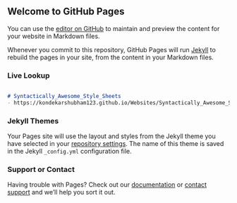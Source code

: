 ## Welcome to GitHub Pages

You can use the [editor on GitHub](https://github.com/kondekarshubham123/Websites/edit/master/README.md) to maintain and preview the content for your website in Markdown files.

Whenever you commit to this repository, GitHub Pages will run [Jekyll](https://jekyllrb.com/) to rebuild the pages in your site, from the content in your Markdown files.

### Live Lookup


```markdown

# Syntactically_Awesome_Style_Sheets
- https://kondekarshubham123.github.io/Websites/Syntactically_Awesome_Style_Sheets/


```

### Jekyll Themes

Your Pages site will use the layout and styles from the Jekyll theme you have selected in your [repository settings](https://github.com/kondekarshubham123/Websites/settings). The name of this theme is saved in the Jekyll `_config.yml` configuration file.

### Support or Contact

Having trouble with Pages? Check out our [documentation](https://help.github.com/categories/github-pages-basics/) or [contact support](https://github.com/contact) and we’ll help you sort it out.
